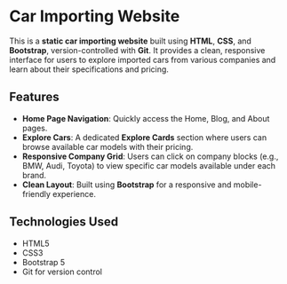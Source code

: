 # Car Importing Website

This is a **static car importing website** built using **HTML**, **CSS**, and **Bootstrap**, version-controlled with **Git**. It provides a clean, responsive interface for users to explore imported cars from various companies and learn about their specifications and pricing.

## Features

- **Home Page Navigation**: Quickly access the Home, Blog, and About pages.
- **Explore Cars**: A dedicated **Explore Cards** section where users can browse available car models with their pricing.
- **Responsive Company Grid**: Users can click on company blocks (e.g., BMW, Audi, Toyota) to view specific car models available under each brand.
- **Clean Layout**: Built using **Bootstrap** for a responsive and mobile-friendly experience.

## Technologies Used

- HTML5
- CSS3
- Bootstrap 5
- Git for version control


